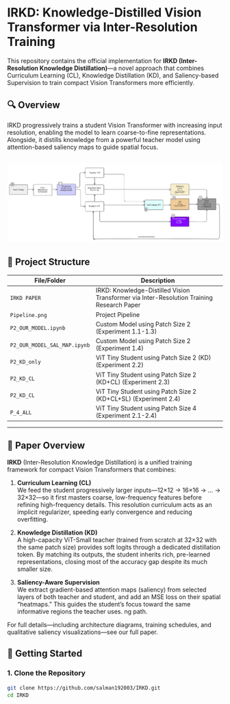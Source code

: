 # IRKD: Knowledge-Distilled Vision Transformer via Inter-Resolution Training

This repository contains the official implementation for **IRKD (Inter-Resolution Knowledge Distillation)**—a novel approach that combines Curriculum Learning (CL), Knowledge Distillation (KD), and Saliency-based Supervision to train compact Vision Transformers more efficiently.

## 🔍 Overview

IRKD progressively trains a student Vision Transformer with increasing input resolution, enabling the model to learn coarse-to-fine representations. Alongside, it distills knowledge from a powerful teacher model using attention-based saliency maps to guide spatial focus.

![Pipeline Diagram](Pipeline.png)
---

## 📁 Project Structure

| File/Folder                | Description |
|---------------------------|-------------|
| `IRKD PAPER`     | IRKD: Knowledge-Distilled Vision Transformer via Inter-Resolution Training Research Paper |
| `Pipeline.png`                   | Project Pipeline |
| `P2_OUR_MODEL.ipynb`     | Custom Model using Patch Size 2 (Experiment 1.1-1.3) |
| `P2_OUR_MODEL_SAL_MAP.ipynb` | Custom Model using Patch Size 2 (Experiment 1.4) |
| `P2_KD_only`           | ViT Tiny Student using Patch Size 2 (KD) (Experiment 2.2) |
| `P2_KD_CL`           | ViT Tiny Student using Patch Size 2 (KD+CL) (Experiment 2.3) |
| `P2_KD_CL`           | ViT Tiny Student using Patch Size 2 (KD+CL+SL) (Experiment 2.4) |
| `P_4_ALL`                   | ViT Tiny Student using Patch Size 4 (Experiment 2.1-2.4) |


---



## 📖 Paper Overview

**IRKD** (Inter-Resolution Knowledge Distillation) is a unified training framework for compact Vision Transformers that combines:

1. **Curriculum Learning (CL)**  
   We feed the student progressively larger inputs—12×12 → 16×16 → … → 32×32—so it first masters coarse, low-frequency features before refining high-frequency details. This resolution curriculum acts as an implicit regularizer, speeding early convergence and reducing overfitting.

2. **Knowledge Distillation (KD)**  
   A high-capacity ViT-Small teacher (trained from scratch at 32×32 with the same patch size) provides soft logits through a dedicated distillation token. By matching its outputs, the student inherits rich, pre-learned representations, closing most of the accuracy gap despite its much smaller size.

3. **Saliency-Aware Supervision**  
   We extract gradient-based attention maps (saliency) from selected layers of both teacher and student, and add an MSE loss on their spatial “heatmaps.” This guides the student’s focus toward the same informative regions the teacher uses.
ng path. 

For full details—including architecture diagrams, training schedules, and qualitative saliency visualizations—see our full paper.


## 🚀 Getting Started

### 1. Clone the Repository
```bash
git clone https://github.com/salman192003/IRKD.git
cd IRKD
